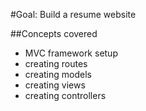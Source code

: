 
#Goal: Build a resume website

##Concepts covered
- MVC framework setup
- creating routes
- creating models
- creating views
- creating controllers

